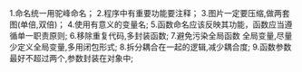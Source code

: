 1.命名统一用驼峰命名；
2.程序中有重要功能要注释；
3.图片一定要压缩,做两套图(单倍,双倍)；
4.使用有意义的变量名;
5.函数命名应该反映其功能，函数应当遵循单一职责原则;
6.移除重复代码,多封装函数;
7.避免污染全局函数 全局变量,尽量少定义全局变量,多用闭包形式;
8.拆分耦合在一起的逻辑,减少耦合度;
9.函数参数最好不超过两个,参数封装在对象中;
